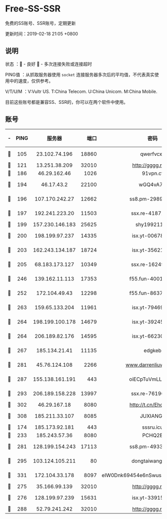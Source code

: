 # Free-SS-SSR

免费的SS账号、SSR账号，定期更新

更新时间：2019-02-18 21:05 +0800

## 说明

状态     ：🙂 - 良好 🙁 - 多次连接失败或连接超时

PING值   ：从抓取服务器使用 `socket` 连接服务器多次后的平均值，不代表真实使用中的速度，仅供参考。

V/T/U/M  ：V:Vultr US. T:China Telecom. U:China Unicom. M:China Mobile.

目前这些账号都是兼容SS、SSR的，你可以在两个软件中使用。

## 账号

|-|PING|服务器|端口|密码|加密方式|区域|V/T/U/M|
|:----:|:----:|:-----:|-----:|:----:|:----:|:----:|:----:|
|🙂|105|23.102.74.196|18860|qwerfvcxz|aes-256-gcm|JP|7↓/9↑/9↑/10↑|
|🙂|121|13.251.38.209|32010|http://gggg.rocks|chacha20|SG|6↑/8↑/8↑/8↑|
|🙂|186|46.29.162.46|1026|91vpn.cf|rc4-md5|RU|10↑/9↑/8↑/10↑|
|🙂|194|46.17.43.2|22100|wGQ4vA7D|aes-256-gcm|RU|7↑/10↑/10↑/10↑|
|🙂|196|107.170.242.27|12662|ss8.pm-29895906|aes-256-cfb|US|10↑/10↑/10↑/10↑|
|🙂|197|192.241.223.20|11503|ssx.re-41871836|aes-256-cfb|US|4↑/4↑/4↑/4↑|
|🙂|199|157.230.146.183|25625|shy19921124|rc4-md5|US|10↑/10↑/10↑/10↑|
|🙂|200|198.199.97.237|14335|isx.yt-00678289|aes-256-cfb|US|10↑/10↑/10↑/10↑|
|🙂|203|162.243.134.187|18724|isx.yt-35621483|aes-256-cfb|US|10↑/10↑/10↑/10↑|
|🙂|205|68.183.173.127|10349|ssx.re-16249427|aes-256-cfb|US|4↑/4↑/4↑/4↑|
|🙂|246|139.162.11.113|17353|f55.fun-40016960|aes-256-cfb|SG|8↑/7↑/8↑/7↑|
|🙂|252|172.104.49.43|12298|f55.fun-86373807|aes-256-cfb|SG|8↑/7↑/8↑/7↑|
|🙂|263|159.65.133.204|11961|isx.yt-79469931|aes-256-cfb|SG|10↑/10↑/10↑/10↑|
|🙂|264|198.199.100.178|14679|isx.yt-39245989|aes-256-cfb|US|10↑/10↑/10↑/10↑|
|🙂|264|206.189.82.176|14595|isx.yt-66230014|aes-256-cfb|SG|10↑/10↑/10↑/10↑|
|🙂|267|185.134.21.41|11135|edgkeb|aes-256-cfb|GB|10↑/10↑/10↑/10↑|
|🙂|281|45.76.124.108|2266|www.darrenliuwei.com|aes-256-cfb|AU|8↑/9↑/10↑/10↑|
|🙂|287|155.138.161.191|443|oiECpTuVmLLxk4Ts|aes-256-cfb|US|3↓/10↑/10↑/10↑|
|🙂|293|206.189.158.228|13997|ssx.re-76196312|aes-256-cfb|SG|4↑/4↑/4↑/4↑|
|🙂|302|46.29.167.18|8080|http://t.cn/EhdmTxe|rc4-md5|RU|10↑/10↑/10↑/10↑|
|🙂|308|185.211.33.107|8085|JUXIANGE|aes-128-ctr|US|10↑/10↑/10↑/10↑|
|🙂|174|185.173.92.181|443|sssru.icu|rc4-md5|RU|9↑/9↑/10↑/9↑|
|🙂|233|185.243.57.36|8080|PCHQ2E|rc4-md5|US|10↑/9↑/8↑/9↑|
|🙂|281|128.199.154.243|17113|ss8.pm-49338576|aes-256-cfb|SG|10↑/10↑/10↑/10↑|
|🙂|295|103.124.105.211|80|dongtaiwang.com|aes-256-cfb|US|10↑/10↑/10↑/10↑|
|🙂|331|172.104.33.178|8097|eIW0Dnk69454e6nSwuspv9DmS201tQ0D|aes-256-cfb|SG|10↑/10↑/10↑/10↑|
|🙂|275|35.166.99.139|32010|http://gggg.rocks|chacha20|US|8↑/8↑/8↑/8↑|
|🙂|276|128.199.97.239|15631|isx.yt-33915830|aes-256-cfb|SG|10↑/10↑/10↑/10↑|
|🙁|288|52.79.241.242|32010|http://gggg.rocks|chacha20|KR|8↑/10↑/10↑/6↑|
